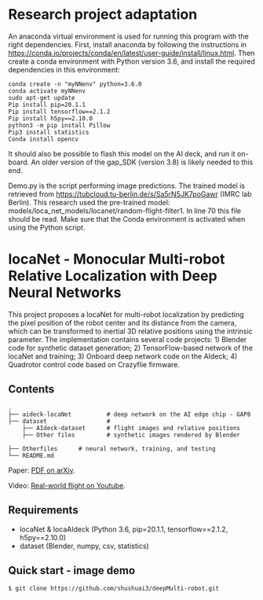 # Research project adaptation

An anaconda virtual environment is used for running this program with the right dependencies. First, install anaconda by following the instructions in https://conda.io/projects/conda/en/latest/user-guide/install/linux.html. Then create a conda environment with Python version 3.6, and install the required dependencies in this environment: 

```
conda create -n "myNNenv" python=3.6.0
conda activate myNNenv
sudo apt-get update
Pip install pip=20.1.1
Pip install tensorflow==2.1.2
Pip install h5py==2.10.0
python3 -m pip install Pillow
Pip3 install statistics
Conda install opencv
```

It should also be possible to flash this model on the AI deck, and run it on-board. An older version of the gap_SDK (version 3.8) is likely needed to this end.  

Demo.py is the script performing image predictions. The trained model is retrieved from https://tubcloud.tu-berlin.de/s/Sa5rN5JK7poGawr (IMRC lab Berlin). This research used the pre-trained model: models/loca_net_models/locanet/random-flight-filter1. In line 70 this file should be read. Make sure that the Conda environment is activated when using the Python script.
 

# locaNet - Monocular Multi-robot Relative Localization with Deep Neural Networks

This project proposes a locaNet for multi-robot localization by predicting the pixel position of the robot center and its distance from the camera, which can be transformed to inertial 3D relative positions using the intrinsic parameter. The implementation contains several code projects: 1) Blender code for synthetic dataset generation; 2) TensorFlow-based network of the locaNet and training; 3) Onboard deep network code on the AIdeck; 4) Quadrotor control code based on Crazyflie firmware.

## Contents

    .
    ├── aideck-locaNet          # deep network on the AI edge chip - GAP8
    ├── dataset                 # 
        ├── AIdeck-dataset      # flight images and relative positions
        ├── Other files         # synthetic images rendered by Blender
        
    ├── Otherfiles      # neural network, training, and testing
    └── README.md

<!-- <p align="center">
  <img width="400" height="260" src="./plot.png">
</p> -->

Paper: [PDF on arXiv](https://arxiv.org/abs/2105.12797).

Video: [Real-world flight on Youtube](abc).

## Requirements

 - locaNet & locaAIdeck (Python 3.6, pip=20.1.1, tensorflow==2.1.2, h5py==2.10.0)
 - dataset (Blender, numpy, csv, statistics)

## Quick start - image demo
    $ git clone https://github.com/shushuai3/deepMulti-robot.git
    
